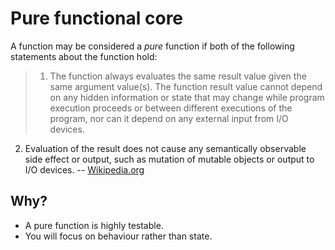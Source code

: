 # Pure functional core

 A function may be considered a *pure* function if both of the following statements about the function hold:

> 1. The function always evaluates the same result value given the same argument value(s). The function result value cannot depend on any hidden information or state that may change while program execution proceeds or between different executions of the program, nor can it depend on any external input from I/O devices.
2. Evaluation of the result does not cause any semantically observable side effect or output, such as mutation of mutable objects or output to I/O devices.
-- [Wikipedia.org](https://en.wikipedia.org/wiki/Pure_function)

## Why?

- A pure function is highly testable.
- You will focus on behaviour rather than state.
